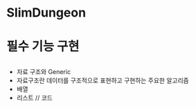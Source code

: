 # SlimDungeon

# 필수 기능 구현
## 
- 자료 구조와 Generic
- 자료구조란 데이터를 구조적으로 표현하고 구현하는 주요한 알고리즘
- 배열
- 리스트
// 코드
